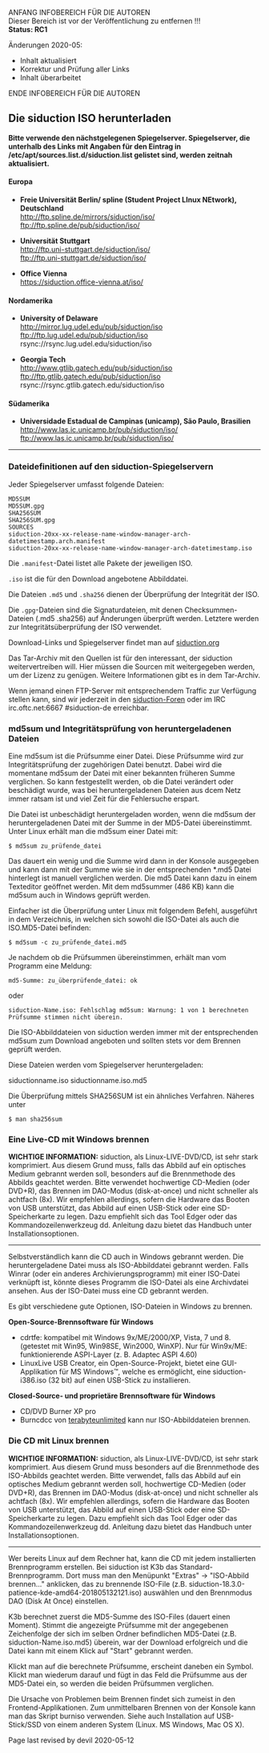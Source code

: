 ANFANG   INFOBEREICH FÜR DIE AUTOREN  
Dieser Bereich ist vor der Veröffentlichung zu entfernen !!!  
**Status: RC1**

Änderungen 2020-05:
+ Inhalt aktualisiert
+ Korrektur und Prüfung aller Links
+ Inhalt überarbeitet

ENDE   INFOBEREICH FÜR DIE AUTOREN

<div class="divider" id="download-siduction">

## Die siduction ISO herunterladen

**Bitte verwende den nächstgelegenen Spiegelserver. Spiegelserver, die unterhalb des Links mit Angaben für den Eintrag in /etc/apt/sources.list.d/siduction.list gelistet sind, werden zeitnah aktualisiert.**  

#### Europa

+ **Freie Universität Berlin/ spline (Student Project LInux NEtwork), Deutschland**  
    http://ftp.spline.de/mirrors/siduction/iso/  
    ftp://ftp.spline.de/pub/siduction/iso/

+ **Universität Stuttgart**  
    http://ftp.uni-stuttgart.de/siduction/iso/  
    ftp://ftp.uni-stuttgart.de/siduction/iso/  

+ **Office Vienna**  
    https://siduction.office-vienna.at/iso/

#### Nordamerika

+ **University of Delaware**  
    http://mirror.lug.udel.edu/pub/siduction/iso  
    ftp://ftp.lug.udel.edu/pub/siduction/iso  
    rsync://rsync.lug.udel.edu/siduction/iso  

+ **Georgia Tech**  
    http://www.gtlib.gatech.edu/pub/siduction/iso  
    ftp://ftp.gtlib.gatech.edu/pub/siduction/iso  
    rsync://rsync.gtlib.gatech.edu/siduction/iso  

#### Südamerika

+ **Universidade Estadual de Campinas (unicamp), São Paulo, Brasilien**  
    http://www.las.ic.unicamp.br/pub/siduction/iso/  
    ftp://www.las.ic.unicamp.br/pub/siduction/iso/  

-----

### Dateidefinitionen auf den siduction-Spiegelservern

Jeder Spiegelserver umfasst folgende Dateien:

    MD5SUM  
    MD5SUM.gpg  
    SHA256SUM  
    SHA256SUM.gpg  
    SOURCES  
    siduction-20xx-xx-release-name-window-manager-arch-datetimestamp.arch.manifest  
    siduction-20xx-xx-release-name-window-manager-arch-datetimestamp.iso  


Die `.manifest`-Datei listet alle Pakete der jeweiligen ISO.

`.iso` ist die für den Download angebotene Abbilddatei.

Die Dateien `.md5` und `.sha256` dienen der Überprüfung der Integrität der ISO.

Die `.gpg`-Dateien sind die Signaturdateien, mit denen Checksummen-Dateien (.md5 .sha256) auf Änderungen überprüft werden. Letztere werden zur Integritätsüberprüfung der ISO verwendet.

Download-Links und Spiegelserver findet man auf [siduction.org](https://forum.siduction.org/index.php?page=7)

Das Tar-Archiv mit den Quellen ist für den interessant, der siduction weitervertreiben will. Hier müssen die Sourcen mit weitergegeben werden, um der Lizenz zu genügen. Weitere Informationen gibt es in dem Tar-Archiv.

Wenn jemand einen FTP-Server mit entsprechendem Traffic zur Verfügung stellen kann, sind wir jederzeit in den [siduction-Foren](https://siduction.org) oder im IRC irc.oftc.net:6667 #siduction-de erreichbar. 

### md5sum und Integritätsprüfung von heruntergeladenen Dateien

Eine md5sum ist die Prüfsumme einer Datei. Diese Prüfsumme wird zur Integritätsprüfung der zugehörigen Datei benutzt. Dabei wird die momentane md5sum der Datei mit einer bekannten früheren Summe verglichen. So kann festgestellt werden, ob die Datei verändert oder beschädigt wurde, was bei heruntergeladenen Dateien aus dcem Netz immer ratsam ist und viel Zeit für die Fehlersuche erspart.

Die Datei ist unbeschädigt heruntergeladen worden, wenn die md5sum der heruntergeladenen Datei mit der Summe in der MD5-Datei übereinstimmt. Unter Linux erhält man die md5sum einer Datei mit:

    $ md5sum zu_prüfende_datei

Das dauert ein wenig und die Summe wird dann in der Konsole ausgegeben und kann dann mit der Summe wie sie in der entsprechenden *.md5 Datei hinterlegt ist manuell verglichen werden. Die md5 Datei kann dazu in einem Texteditor geöffnet werden. Mit dem md5summer (486 KB) kann die md5sum auch in Windows geprüft werden.

Einfacher ist die Überprüfung unter Linux mit folgendem Befehl, ausgeführt in dem Verzeichnis, in welchen sich sowohl die ISO-Datei als auch die ISO.MD5-Datei befinden:

    $ md5sum -c zu_prüfende_datei.md5

Je nachdem ob die Prüfsummen übereinstimmen, erhält man vom Programm eine Meldung:

    md5-Summe: zu_überprüfende_datei: ok

oder

    siduction-Name.iso: Fehlschlag md5sum: Warnung: 1 von 1 berechneten Prüfsumme stimmen nicht überein.

Die ISO-Abbilddateien von siduction werden immer mit der entsprechenden md5sum zum Download angeboten und sollten stets vor dem Brennen geprüft werden.

Diese Dateien werden vom Spiegelserver heruntergeladen:

siductionname.iso
siductionname.iso.md5

Die Überprüfung mittels SHA256SUM ist ein ähnliches Verfahren. Näheres unter

    $ man sha256sum

### Eine Live-CD mit Windows brennen ###

**<warning>WICHTIGE INFORMATION:</warning>**
<warning>
siduction, als Linux-LIVE-DVD/CD, ist sehr stark komprimiert. Aus diesem Grund muss, falls das Abbild auf ein optisches Medium gebrannt werden soll, besonders auf die Brennmethode des Abbilds geachtet werden. Bitte verwendet hochwertige CD-Medien (oder DVD+R), das Brennen im DAO-Modus (disk-at-once) und nicht schneller als achtfach (8x). Wir empfehlen allerdings, sofern die Hardware das Booten von USB unterstützt, das Abbild auf einen USB-Stick oder eine SD-Speicherkarte zu legen. Dazu empfiehlt sich das Tool Edger oder das Kommandozeilenwerkzeug dd. Anleitung dazu bietet das Handbuch unter Installationsoptionen.
</warning>

---

Selbstverständlich kann die CD auch in Windows gebrannt werden. Die heruntergeladene Datei muss als ISO-Abbilddatei gebrannt werden. Falls Winrar (oder ein anderes Archivierungsprogramm) mit einer ISO-Datei verknüpft ist, könnte dieses Programm die ISO-Datei als eine Archivdatei ansehen. Aus der ISO-Datei muss eine CD gebrannt werden.

Es gibt verschiedene gute Optionen, ISO-Dateien in Windows zu brennen.  

**Open-Source-Brennsoftware für Windows**

+ cdrtfe: kompatibel mit Windows 9x/ME/2000/XP, Vista, 7 und 8. (getestet mit Win95, Win98SE, Win2000, WinXP). Nur für Win9x/ME: funktionierende ASPI-Layer (z. B. Adaptec ASPI 4.60)
+ LinuxLive USB Creator, ein Open-Source-Projekt, bietet eine GUI-Applikation für MS Windows™, welche es ermöglicht, eine siduction-i386.iso (32 bit) auf einen USB-Stick zu installieren.  

**Closed-Source- und proprietäre Brennsoftware für Windows**

+ CD/DVD Burner XP pro
+ Burncdcc von [terabyteunlimited](https://www.terabyteunlimited.com/downloads-free-software.htm) kann nur ISO-Abbilddateien brennen.

### Die CD mit Linux brennen

**<warning>WICHTIGE INFORMATION:</warning>**
<warning>
siduction, als Linux-LIVE-DVD/CD, ist sehr stark komprimiert. Aus diesem 
Grund muss besonders auf die Brennmethode des ISO-Abbilds geachtet werden. Bitte verwendet, falls das Abbild auf ein optisches Medium gebrannt werden soll, hochwertige CD-Medien (oder DVD+R), das Brennen im DAO-Modus (disk-at-once) und nicht schneller als achtfach (8x).  Wir empfehlen allerdings, sofern die Hardware das Booten von USB unterstützt, das Abbild auf einen USB-Stick oder eine SD-Speicherkarte zu legen. Dazu empfiehlt sich das Tool Edger oder das Kommandozeilenwerkzeug dd. Anleitung dazu bietet das Handbuch unter Installationsoptionen.
</warning>

---

Wer bereits Linux auf dem Rechner hat, kann die CD mit jedem installierten Brennprogramm erstellen. Bei siduction ist K3b das Standard-Brennprogramm. Dort muss man den Menüpunkt "Extras" -> "ISO-Abbild brennen..." anklicken, das zu brennende ISO-File (z.B. siduction-18.3.0-patience-kde-amd64-201805132121.iso) auswählen und den Brennmodus DAO (Disk At Once) einstellen.

K3b berechnet zuerst die MD5-Summe des ISO-Files (dauert einen Moment). Stimmt die angezeigte Prüfsumme mit der angegebenen Zeichenfolge der sich im selben Ordner befindlichen MD5-Datei (z.B. siduction-Name.iso.md5) überein, war der Download erfolgreich und die Datei kann mit einem Klick auf "Start" gebrannt werden.

Klickt man auf die berechnete Prüfsumme, erscheint daneben ein Symbol. Klickt man wiederum darauf und fügt in das Feld die Prüfsumme aus der MD5-Datei ein, so werden die beiden Prüfsummen verglichen.

Die Ursache von Problemen beim Brennen findet sich zumeist in den Frontend-Applikationen. Zum unmittelbaren Brennen von der Konsole kann man das Skript burniso verwenden.
Siehe auch Installation auf USB-Stick/SSD von einem anderen System (Linux. MS Windows, Mac OS X).

<div id="rev">Page last revised by devil 2020-05-12</div>
